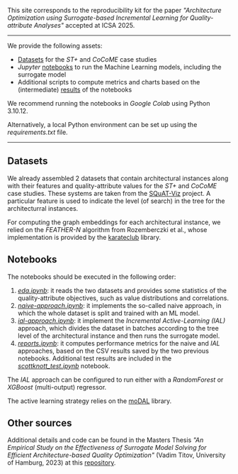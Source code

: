 This site corresponds to the reproducibility kit for the paper *"Architecture Optimization using Surrogate-based Incremental Learning for Quality-attribute Analyses"* accepted at ICSA 2025.

---

We provide the following assets:
* [Datasets](https://github.com/andresdp/architecture-surrogates/tree/main/datasets) for the *ST+* and *CoCoME* case studies
* *Jupyter* [notebooks](https://github.com/andresdp/architecture-surrogates/tree/main/notebooks) to run the Machine Learning models, including the surrogate model
* Additional scripts to compute metrics and charts based on the (intermediate) [results](https://github.com/andresdp/architecture-surrogates/tree/main/results) of the notebooks

We recommend running the notebooks in *Google Colab* using Python 3.10.12.

Alternatively, a local Python environment can be set up using the *requirements.txt* file.

----

## Datasets
We already assembled 2 datasets that contain architectural instances along with their features and quality-attribute values for the *ST+* and *CoCoME* case studies.
These systems are taken from the [SQuAT-Viz](https://github.com/SQuAT-Team/squat-vis) project. A particular feature is used to indicate the level (of search) in the tree for the architecturral instances.

For computing the graph embeddings for each architectural instance, we relied on the *FEATHER-N* algorithm from Rozemberczki et al., whose implementation is provided by the [karateclub](https://github.com/benedekrozemberczki/karateclub/tree/master) library.

## Notebooks
The notebooks should be executed in the following order:
1. *[eda.ipynb](https://github.com/andresdp/architecture-surrogates/blob/main/notebooks/eda.ipynb)*: it reads the two datasets and provides some statistics of the quality-attribute objectives, such as value distributions and correlations.
2. *[naive-approach.ipynb](https://github.com/andresdp/architecture-surrogates/blob/main/notebooks/naive-approach.ipynb)*: it implements the so-called naive approach, in which the whole dataset is split and trained with an ML model.
3. *[ial-approach.ipynb](https://github.com/andresdp/architecture-surrogates/blob/main/notebooks/ial-approach.ipynb)*: it implement the *Incremental Active-Learning (IAL)* approach, which divides the dataset in batches according to the tree level of the architectural instance and then runs the surrogate model.
4. *[reports.ipynb](https://github.com/andresdp/architecture-surrogates/blob/main/notebooks/reports.ipynb)*: it computes performance metrics for the naive and *IAL* approaches, based on the CSV results saved by the two previous notebooks. Additional test results are included in the *[scottknott_test.ipynb](https://github.com/andresdp/architecture-surrogates/blob/main/notebooks/scottknott_test.ipynb)* notebook.

The *IAL* approach can be configured to run either with a *RandomForest* or *XGBoost* (multi-output) regressor.

The active learning strategy relies on the [moDAL](https://github.com/modAL-python/modAL) library.

## Other sources
Additional details and code can be found in the Masters Thesis *"An Empirical Study on the Effectiveness of Surrogate Model Solving for Efficient Architecture-based Quality Optimization"* (Vadim Titov, University of Hamburg, 2023) at this [repository](https://git.informatik.uni-hamburg.de/6titov/masters-thesis).
